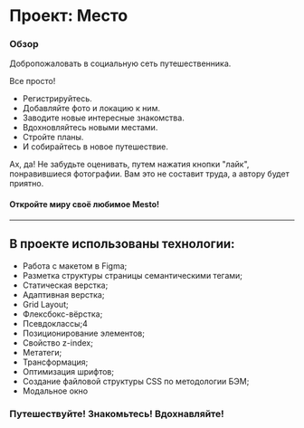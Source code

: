 # Проект: Место

### Обзор

Добропожаловать в социальную сеть путешественника.

Все просто!

* Регистрируйтесь.
* Добавляйте фото и локацию к ним.
* Заводите новые интересные знакомства.
* Вдохновляйтесь новыми местами.
* Стройте планы.
* И собирайтесь в новое путешествие.

Ах, да! Не забудьте оценивать, путем нажатия кнопки "лайк", понравившиеся фотографии.
Вам это не составит труда, а автору будет приятно.

#### Откройте миру своё любимое Mesto!

---

## В проекте использованы технологии:

* Работа с макетом в Figma;
* Разметка структуры страницы семантическими тегами;
* Статическая верстка;
* Адаптивная верстка;
* Grid Layout;
* Флексбокс-вёрстка;
* Псевдоклассы;4
* Позиционирование элементов;
* Свойство z-index;
* Метатеги;
* Трансформация;
* Оптимизация шрифтов;
* Создание файловой структуры CSS по методологии БЭМ;
* Модальное окно

### Путешествуйте! Знакомьтесь! Вдохнавляйте!
